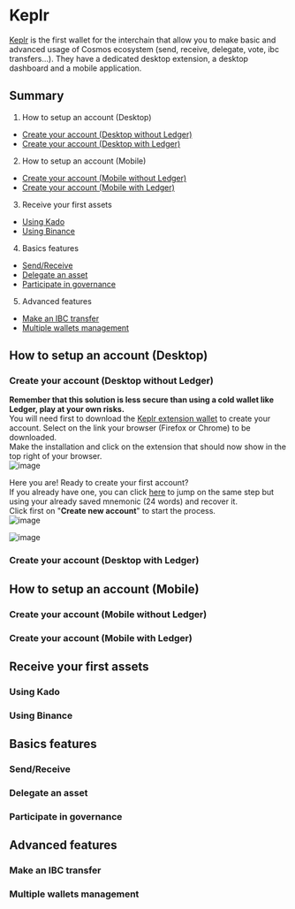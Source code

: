 # Keplr

[Keplr](https://www.keplr.app/) is the first wallet for the interchain that allow you to make basic and advanced usage of Cosmos ecosystem (send, receive, delegate, vote, ibc transfers...). They have a dedicated desktop extension, a desktop dashboard and a mobile application. 

## Summary  
1. How to setup an account (Desktop)
  - [Create your account (Desktop without Ledger)](https://github.com/StakeLab-Hub/Documentation/blob/main/Wallets/Keplr/README.md#Create-your-account-Desktop-without-Ledger)
  - [Create your account (Desktop with Ledger)](https://github.com/StakeLab-Hub/Documentation/blob/main/Wallets/Keplr/README.md#Create-your-account-Desktop-with-Ledger)

2. How to setup an account (Mobile)
  - [Create your account (Mobile without Ledger)](https://github.com/StakeLab-Hub/Documentation/blob/main/Wallets/Keplr/README.md#Create-your-account-Mobile-without-Ledger)
  - [Create your account (Mobile with Ledger)](https://github.com/StakeLab-Hub/Documentation/blob/main/Wallets/Keplr/README.md#Create-your-account-Mobile-with-Ledger)

3. Receive your first assets
  - [Using Kado](https://github.com/StakeLab-Hub/Documentation/blob/main/Onramp/Kado/README.md)
  - [Using Binance](https://github.com/StakeLab-Hub/Documentation/blob/main/Onramp/Binance/README.md)
  
4. Basics features
  - [Send/Receive](https://github.com/StakeLab-Hub/Documentation/blob/main/Wallets/Keplr/README.md#SendReceive)
  - [Delegate an asset](https://github.com/StakeLab-Hub/Documentation/blob/main/Wallets/Keplr/README.md#Delegate-an-asset)
  - [Participate in governance](https://github.com/StakeLab-Hub/Documentation/blob/main/Wallets/Keplr/README.md#Participate-in-governance)
  
5. Advanced features
  - [Make an IBC transfer](https://github.com/StakeLab-Hub/Documentation/blob/main/Wallets/Keplr/README.md#Make-an-IBC-transfer)
  - [Multiple wallets management](https://github.com/StakeLab-Hub/Documentation/blob/main/Wallets/Keplr/README.md#Multiple-wallets-management)

## How to setup an account (Desktop)  
### Create your account (Desktop without Ledger)  

**Remember that this solution is less secure than using a cold wallet like Ledger, play at your own risks.**  
You will need first to download the [Keplr extension wallet](https://www.keplr.app/download) to create your account. Select on the link your browser (Firefox or Chrome) to be downloaded.  
Make the installation and click on the extension that should now show in the top right of your browser.  
![image](https://user-images.githubusercontent.com/51711900/200257225-b490a426-6e07-4b48-ad40-100de255b40f.png)  

Here you are! Ready to create your first account?  
If you already have one, you can click [here]() to jump on the same step but using your already saved mnemonic (24 words) and recover it.  
Click first on "__Create new account__" to start the process.  
![image](https://user-images.githubusercontent.com/51711900/200257454-5af86d98-6c54-43f4-bc33-62d7a1b0fc5d.png)  

![image](https://user-images.githubusercontent.com/51711900/200287747-34748326-afd6-4097-8d95-aa5bbfbf1da1.png)  


### Create your account (Desktop with Ledger)  

## How to setup an account (Mobile)  
### Create your account (Mobile without Ledger)  


### Create your account (Mobile with Ledger)  

## Receive your first assets  
### Using Kado  

### Using Binance  

## Basics features  
### Send/Receive  

### Delegate an asset  

### Participate in governance  

## Advanced features  
### Make an IBC transfer  

### Multiple wallets management  

